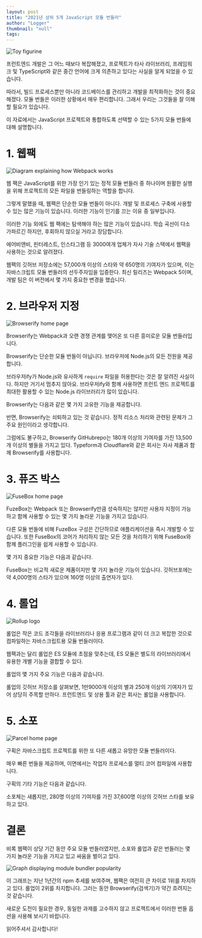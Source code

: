 ```yaml
---
layout: post
title: "2021년 상위 5개 JavaScript 모듈 번들러"
author: "Logger"
thumbnail: "null"
tags: 
---
```



![Toy figurine](https://miro.medium.com/max/11502/0*Df0iOw2wMz-FIYtF)

프런트엔드 개발은 그 어느 때보다 복잡해졌고, 프로젝트가 타사 라이브러리, 프레임워크 및 TypeScript와 같은 중간 언어에 크게 의존하고 있다는 사실을 알게 되었을 수 있습니다.

따라서, 빌드 프로세스뿐만 아니라 코드베이스를 관리하고 개발을 최적화하는 것이 중요해졌다. 모듈 번들은 이러한 상황에서 매우 편리합니다. 그래서 우리는 그것들을 잘 이해할 필요가 있습니다.

이 자료에서는 JavaScript 프로젝트와 통합하도록 선택할 수 있는 5가지 모듈 번들에 대해 설명합니다.

# 1. 웹팩

![Diagram explaining how Webpack works](https://miro.medium.com/max/2660/1*dbLSMmG_9YNaVRyn30YKBQ.png)

웹 팩은 JavaScript를 위한 가장 인기 있는 정적 모듈 번들러 중 하나이며 원활한 실행을 위해 프로젝트의 모든 파일을 번들링하는 역할을 합니다.

그렇게 말했을 때, 웹팩은 단순한 모듈 번들이 아니다. 개발 및 프로세스 구축에 사용할 수 있는 많은 기능이 있습니다. 이러한 기능이 인기를 끄는 이유 중 일부입니다.

이러한 기능 외에도 웹 팩에는 탐색해야 하는 많은 기능이 있습니다. 학습 곡선이 다소 가파르긴 하지만, 후회하지 않으실 거라고 장담합니다.

에어비앤비, 핀터레스트, 인스타그램 등 3000여개 업체가 자사 기술 스택에서 웹팩을 사용하는 것으로 알려졌다.

웹팩의 깃허브 저장소에는 57,000개 이상의 스타와 약 650명의 기여자가 있으며, 이는 자바스크립트 모듈 번들러의 선두주자임을 입증한다. 최신 릴리즈는 Webpack 5이며, 개발 팀은 이 버전에서 몇 가지 중요한 변경을 했습니다.

# 2. 브라우저 지정

![Browserify home page](https://miro.medium.com/max/2984/1*cMnobdbi4vQ04v0zM4r6jQ.png)

Browserify는 Webpack과 오랜 경쟁 관계를 맺어온 또 다른 흥미로운 모듈 번들러입니다.

Browserify는 단순한 모듈 번들이 아닙니다. 브라우저에 Node.js의 모든 전원을 제공합니다.

브라우저ify가 Node.js와 유사하게 `require` 파일을 허용한다는 것은 잘 알려진 사실이다. 하지만 거기서 멈추지 않아요. 브라우저ify와 함께 사용하면 프런트 엔드 프로젝트를 최대한 활용할 수 있는 Node.js 라이브러리가 많이 있습니다.

Browserify는 다음과 같은 몇 가지 고유한 기능을 제공합니다.

반면, Browserify는 쇠퇴하고 있는 것 같습니다. 정적 리소스 처리와 관련된 문제가 그 주요 원인이라고 생각합니다.

그럼에도 불구하고, Browserify GitHubrepo는 180개 이상의 기여자를 가진 13,500개 이상의 별들을 가지고 있다. Typeform과 Cloudflare와 같은 회사는 자사 제품과 함께 Browserify를 사용합니다.

# 3. 퓨즈 박스

![FuseBox home page](https://miro.medium.com/max/2372/1*7SR5wJut7xueOeateqOIZg.png)

FuzeBox는 Webpack 또는 Browserify만큼 성숙하지는 않지만 사용자 지정이 가능하고 함께 사용할 수 있는 몇 가지 놀라운 기능을 가지고 있습니다.

다른 모듈 번들에 비해 FuzeBox 구성은 간단하므로 애플리케이션을 즉시 개발할 수 있습니다. 또한 FuseBox의 코어가 처리하지 않는 모든 것을 처리하기 위해 FuseBox와 함께 플러그인을 쉽게 사용할 수 있습니다.

몇 가지 중요한 기능은 다음과 같습니다.

FuseBox는 비교적 새로운 제품이지만 몇 가지 놀라운 기능이 있습니다. 깃허브포에는 약 4,000명의 스타가 있으며 160명 이상의 출연자가 있다.

# 4. 롤업

![Rollup logo](https://miro.medium.com/max/2400/1*Am5hoqyrZvoJopjruvpfTg.jpeg)

롤업은 작은 코드 조각들을 라이브러리나 응용 프로그램과 같이 더 크고 복잡한 것으로 컴파일하는 자바스크립트용 모듈 번들러이다.

웹팩과는 달리 롤업은 ES 모듈에 초점을 맞추는데, ES 모듈은 별도의 라이브러리에서 유용한 개별 기능을 결합할 수 있다.

롤업의 몇 가지 주요 기능은 다음과 같습니다.

롤업의 깃허브 저장소를 살펴보면, 1만9000개 이상의 별과 250개 이상의 기여자가 있어 상당히 주목할 만하다. 프런트엔드 및 상용 툴과 같은 회사는 롤업을 사용합니다.

# 5. 소포

![Parcel home page](https://miro.medium.com/max/2944/1*ZkrC_6e62_LS18Nhc_Hf-g.png)

구획은 자바스크립트 프로젝트를 위한 또 다른 새롭고 유망한 모듈 번들러이다.

매우 빠른 번들을 제공하며, 이면에서는 작업자 프로세스를 멀티 코어 컴파일에 사용합니다.

구획의 기타 기능은 다음과 같습니다.

소포체는 새롭지만, 280명 이상의 기여자를 가진 37,600명 이상의 깃허브 스타를 보유하고 있다.

# 결론

비록 웹팩이 상당 기간 동안 주요 모듈 번들러였지만, 소포와 롤업과 같은 번들러는 몇 가지 놀라운 기능을 가지고 있고 싸움을 벌이고 있다.

![Graph displaying module bundler popularity](https://miro.medium.com/max/2674/1*qOQMJ4e-P03qPFzpMRR4tA.png)

이 그래프는 지난 1년간의 npm 추세를 보여주며, 웹팩은 여전히 큰 차이로 1위를 차지하고 있다. 롤업이 2위를 차지합니다. 그러는 동안 Browserify(검색기)가 약간 흐려지는 것 같습니다.

새로운 도전이 필요한 경우, 동일한 과제를 고수하지 않고 프로젝트에서 이러한 번들 옵션을 사용해 보시기 바랍니다.

읽어주셔서 감사합니다!
